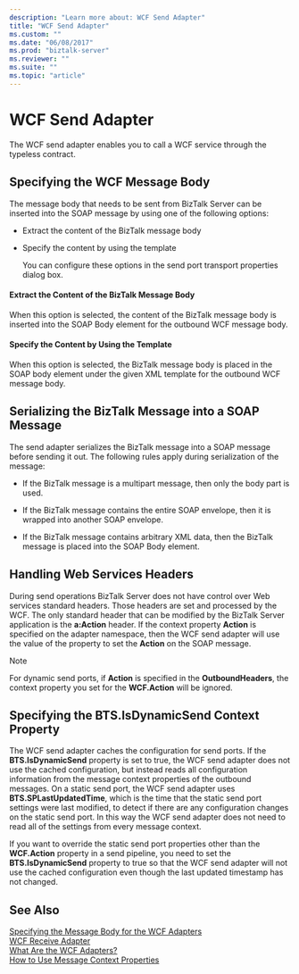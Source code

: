 ```yaml
---
description: "Learn more about: WCF Send Adapter"
title: "WCF Send Adapter"
ms.custom: ""
ms.date: "06/08/2017"
ms.prod: "biztalk-server"
ms.reviewer: ""
ms.suite: ""
ms.topic: "article"
---
```

# WCF Send Adapter
The WCF send adapter enables you to call a WCF service through the typeless contract.  
  
## Specifying the WCF Message Body  
 The message body that needs to be sent from BizTalk Server can be inserted into the SOAP message by using one of the following options:  
  
- Extract the content of the BizTalk message body  
  
- Specify the content by using the template  
  
  You can configure these options in the send port transport properties dialog box.  
  
#### Extract the Content of the BizTalk Message Body  
 When this option is selected, the content of the BizTalk message body is inserted into the SOAP Body element for the outbound WCF message body.  
  
#### Specify the Content by Using the Template  
 When this option is selected, the BizTalk message body is placed in the SOAP body element under the given XML template for the outbound WCF message body.  
  
## Serializing the BizTalk Message into a SOAP Message  
 The send adapter serializes the BizTalk message into a SOAP message before sending it out. The following rules apply during serialization of the message:  
  
-   If the BizTalk message is a multipart message, then only the body part is used.  
  
-   If the BizTalk message contains the entire SOAP envelope, then it is wrapped into another SOAP envelope.  
  
-   If the BizTalk message contains arbitrary XML data, then the BizTalk message is placed into the SOAP Body element.  
  
## Handling Web Services Headers  
 During send operations BizTalk Server does not have control over Web services standard headers. Those headers are set and processed by the WCF. The only standard header that can be modified by the BizTalk Server application is the **a:Action** header. If the context property **Action** is specified on the adapter namespace, then the WCF send adapter will use the value of the property to set the **Action** on the SOAP message.  
  
> [!NOTE]
>  For dynamic send ports, if **Action** is specified in the **OutboundHeaders**, the context property you set for the **WCF.Action** will be ignored.  
  
## Specifying the BTS.IsDynamicSend Context Property  
 The WCF send adapter caches the configuration for send ports. If the **BTS.IsDynamicSend** property is set to true, the WCF send adapter does not use the cached configuration, but instead reads all configuration information from the message context properties of the outbound messages. On a static send port, the WCF send adapter uses **BTS.SPLastUpdatedTime**, which is the time that the static send port settings were last modified, to detect if there are any configuration changes on the static send port. In this way the WCF send adapter does not need to read all of the settings from every message context.  
  
 If you want to override the static send port properties other than the **WCF.Action** property in a send pipeline, you need to set the **BTS.IsDynamicSend** property to true so that the WCF send adapter will not use the cached configuration even though the last updated timestamp has not changed.  
  
## See Also  
 [Specifying the Message Body for the WCF Adapters](../core/specifying-the-message-body-for-the-wcf-adapters.md)   
 [WCF Receive Adapter](../core/wcf-receive-adapter.md)   
 [What Are the WCF Adapters?](../core/what-are-the-wcf-adapters.md)   
 [How to Use Message Context Properties](../core/how-to-use-message-context-properties.md)
